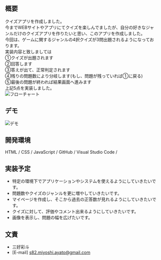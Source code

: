 ## 概要
クイズアプリを作成しました。  
今までWEBサイトやアプリにてクイズを楽しんでましたが、自分の好きなジャンルだけのクイズアプリを作りたいと思い、このアプリを作成しました。  
今回は、ゲームに関するジャンルの4択クイズが3問出題されるようになっております。  
実装内容と致しましては  
①クイズが出題されます  
②回答します  
③答えが出て、正常判定されます  
④残りの問題数により分岐します(もし、問題が残っていれば①に戻る)  
⑤最後の問題が終われば結果画面へ進みます  
上記5点を実装しました。  
![フローチャート](https://i.gyazo.com/4ae6fce781ab7e173fc9f542d6e50b21.png)


## デモ
![デモ](https://i.gyazo.com/b455ae53fb839d7e9ed050d86bf70f44.gif)


## 開発環境
HTML / CSS / JavaScript / GitHub / Visual Studio Code /


## 実装予定
* 特定の環境下でアプリケーションやシステムを使えるようにしていきたいです。
* 問題数やクイズのジャンルを更に増やしていきたいです。
* マイページを作成し、そこから過去の正答数が見れるようにしていきたいです。
* クイズに対して、評価やコメント出来るようにしていきたいです。
* 画像を表示し、問題の幅を広げたいです。



## 文責
* 三好彩斗
* [E-mail]  s82.miyoshi.ayato@gmail.com

